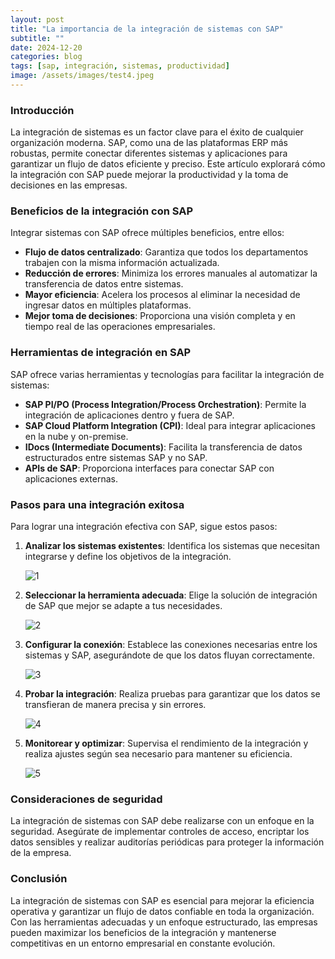 ```yaml
---
layout: post
title: "La importancia de la integración de sistemas con SAP"
subtitle: ""
date: 2024-12-20
categories: blog
tags: [sap, integración, sistemas, productividad]
image: /assets/images/test4.jpeg
---
```


### Introducción

La integración de sistemas es un factor clave para el éxito de cualquier organización moderna. SAP, como una de las plataformas ERP más robustas, permite conectar diferentes sistemas y aplicaciones para garantizar un flujo de datos eficiente y preciso. Este artículo explorará cómo la integración con SAP puede mejorar la productividad y la toma de decisiones en las empresas.

### Beneficios de la integración con SAP

Integrar sistemas con SAP ofrece múltiples beneficios, entre ellos:

- **Flujo de datos centralizado**: Garantiza que todos los departamentos trabajen con la misma información actualizada.
- **Reducción de errores**: Minimiza los errores manuales al automatizar la transferencia de datos entre sistemas.
- **Mayor eficiencia**: Acelera los procesos al eliminar la necesidad de ingresar datos en múltiples plataformas.
- **Mejor toma de decisiones**: Proporciona una visión completa y en tiempo real de las operaciones empresariales.

### Herramientas de integración en SAP

SAP ofrece varias herramientas y tecnologías para facilitar la integración de sistemas:

- **SAP PI/PO (Process Integration/Process Orchestration)**: Permite la integración de aplicaciones dentro y fuera de SAP.
- **SAP Cloud Platform Integration (CPI)**: Ideal para integrar aplicaciones en la nube y on-premise.
- **IDocs (Intermediate Documents)**: Facilita la transferencia de datos estructurados entre sistemas SAP y no SAP.
- **APIs de SAP**: Proporciona interfaces para conectar SAP con aplicaciones externas.

### Pasos para una integración exitosa

Para lograr una integración efectiva con SAP, sigue estos pasos:

1. **Analizar los sistemas existentes**: Identifica los sistemas que necesitan integrarse y define los objetivos de la integración.

   ![1](/assets/images/integracion_sap/1.png)

2. **Seleccionar la herramienta adecuada**: Elige la solución de integración de SAP que mejor se adapte a tus necesidades.

   ![2](/assets/images/integracion_sap/2.png)

3. **Configurar la conexión**: Establece las conexiones necesarias entre los sistemas y SAP, asegurándote de que los datos fluyan correctamente.

   ![3](/assets/images/integracion_sap/3.png)

4. **Probar la integración**: Realiza pruebas para garantizar que los datos se transfieran de manera precisa y sin errores.

   ![4](/assets/images/integracion_sap/4.png)

5. **Monitorear y optimizar**: Supervisa el rendimiento de la integración y realiza ajustes según sea necesario para mantener su eficiencia.

   ![5](/assets/images/integracion_sap/5.png)

### Consideraciones de seguridad

La integración de sistemas con SAP debe realizarse con un enfoque en la seguridad. Asegúrate de implementar controles de acceso, encriptar los datos sensibles y realizar auditorías periódicas para proteger la información de la empresa.

### Conclusión

La integración de sistemas con SAP es esencial para mejorar la eficiencia operativa y garantizar un flujo de datos confiable en toda la organización. Con las herramientas adecuadas y un enfoque estructurado, las empresas pueden maximizar los beneficios de la integración y mantenerse competitivas en un entorno empresarial en constante evolución.